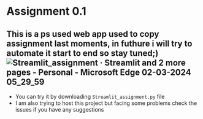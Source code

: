 # Assignment 0.1

This is a ps used web app used to copy assignment last moments, in futhure i will try to automate it start to end so stay tuned;)
![Streamlit_assignment · Streamlit and 2 more pages - Personal - Microsoft​ Edge 02-03-2024 05_29_59](https://github.com/Satharva2004/Assignment0.1/assets/84018291/36c58dd2-0ce8-4e07-ba48-64973ee54a1c)
---
- You can try it by downloading `Streamlit_assignment.py` file <br>
- I am also trying to host this project but facing some problems check the issues if you have any suggestions
